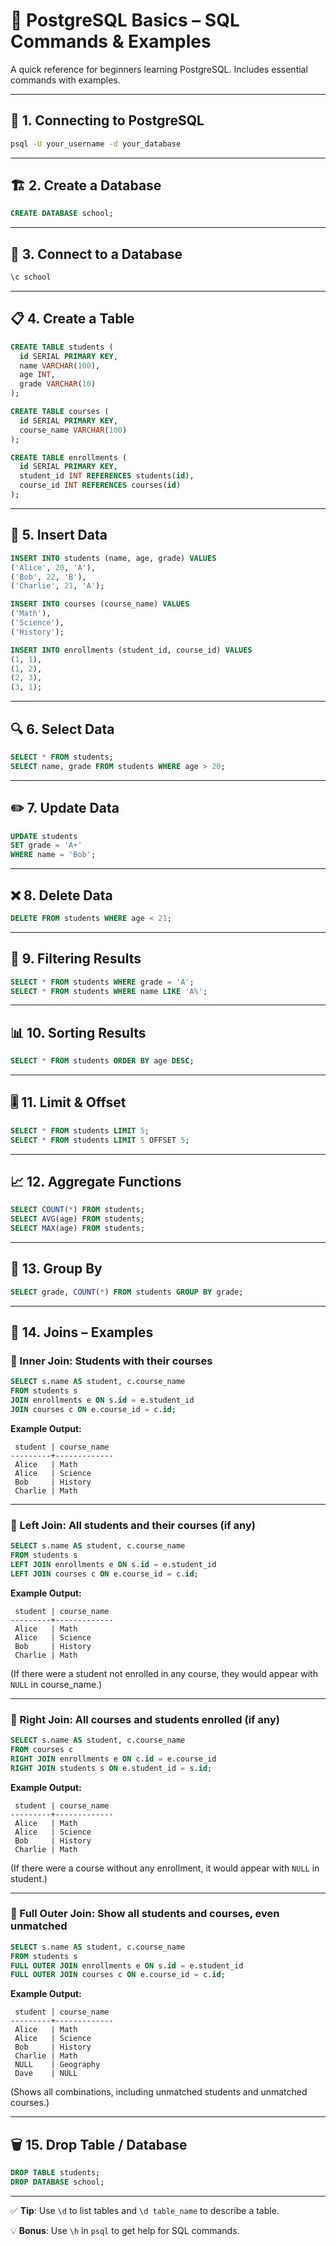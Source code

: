# 📘 PostgreSQL Basics – SQL Commands & Examples

A quick reference for beginners learning PostgreSQL. Includes essential commands with examples.

---

## 🧠 1. Connecting to PostgreSQL

```bash
psql -U your_username -d your_database
```

---

## 🏗️ 2. Create a Database

```sql
CREATE DATABASE school;
```

---

## 🔗 3. Connect to a Database

```bash
\c school
```

---

## 📋 4. Create a Table

```sql
CREATE TABLE students (
  id SERIAL PRIMARY KEY,
  name VARCHAR(100),
  age INT,
  grade VARCHAR(10)
);

CREATE TABLE courses (
  id SERIAL PRIMARY KEY,
  course_name VARCHAR(100)
);

CREATE TABLE enrollments (
  id SERIAL PRIMARY KEY,
  student_id INT REFERENCES students(id),
  course_id INT REFERENCES courses(id)
);
```

---

## 📝 5. Insert Data

```sql
INSERT INTO students (name, age, grade) VALUES
('Alice', 20, 'A'),
('Bob', 22, 'B'),
('Charlie', 21, 'A');

INSERT INTO courses (course_name) VALUES
('Math'),
('Science'),
('History');

INSERT INTO enrollments (student_id, course_id) VALUES
(1, 1),
(1, 2),
(2, 3),
(3, 1);
```

---

## 🔍 6. Select Data

```sql
SELECT * FROM students;
SELECT name, grade FROM students WHERE age > 20;
```

---

## ✏️ 7. Update Data

```sql
UPDATE students
SET grade = 'A+'
WHERE name = 'Bob';
```

---

## ❌ 8. Delete Data

```sql
DELETE FROM students WHERE age < 21;
```

---

## 🔎 9. Filtering Results

```sql
SELECT * FROM students WHERE grade = 'A';
SELECT * FROM students WHERE name LIKE 'A%';
```

---

## 📊 10. Sorting Results

```sql
SELECT * FROM students ORDER BY age DESC;
```

---

## 🎚️ 11. Limit & Offset

```sql
SELECT * FROM students LIMIT 5;
SELECT * FROM students LIMIT 5 OFFSET 5;
```

---

## 📈 12. Aggregate Functions

```sql
SELECT COUNT(*) FROM students;
SELECT AVG(age) FROM students;
SELECT MAX(age) FROM students;
```

---

## 🧮 13. Group By

```sql
SELECT grade, COUNT(*) FROM students GROUP BY grade;
```

---

## 🔗 14. Joins – Examples

### 🔄 Inner Join: Students with their courses

```sql
SELECT s.name AS student, c.course_name
FROM students s
JOIN enrollments e ON s.id = e.student_id
JOIN courses c ON e.course_id = c.id;
```

**Example Output:**

```
 student | course_name
---------+-------------
 Alice   | Math
 Alice   | Science
 Bob     | History
 Charlie | Math
```

---

### 🔁 Left Join: All students and their courses (if any)

```sql
SELECT s.name AS student, c.course_name
FROM students s
LEFT JOIN enrollments e ON s.id = e.student_id
LEFT JOIN courses c ON e.course_id = c.id;
```

**Example Output:**

```
 student | course_name
---------+-------------
 Alice   | Math
 Alice   | Science
 Bob     | History
 Charlie | Math
```

(If there were a student not enrolled in any course, they would appear with `NULL` in course_name.)

---

### 🔄 Right Join: All courses and students enrolled (if any)

```sql
SELECT s.name AS student, c.course_name
FROM courses c
RIGHT JOIN enrollments e ON c.id = e.course_id
RIGHT JOIN students s ON e.student_id = s.id;
```

**Example Output:**

```
 student | course_name
---------+-------------
 Alice   | Math
 Alice   | Science
 Bob     | History
 Charlie | Math
```

(If there were a course without any enrollment, it would appear with `NULL` in student.)

---

### 🚫 Full Outer Join: Show all students and courses, even unmatched

```sql
SELECT s.name AS student, c.course_name
FROM students s
FULL OUTER JOIN enrollments e ON s.id = e.student_id
FULL OUTER JOIN courses c ON e.course_id = c.id;
```

**Example Output:**

```
 student | course_name
---------+-------------
 Alice   | Math
 Alice   | Science
 Bob     | History
 Charlie | Math
 NULL    | Geography
 Dave    | NULL
```

(Shows all combinations, including unmatched students and unmatched courses.)

---

## 🗑️ 15. Drop Table / Database

```sql
DROP TABLE students;
DROP DATABASE school;
```

---

✅ **Tip**: Use `\d` to list tables and `\d table_name` to describe a table.

💡 **Bonus**: Use `\h` in `psql` to get help for SQL commands.
